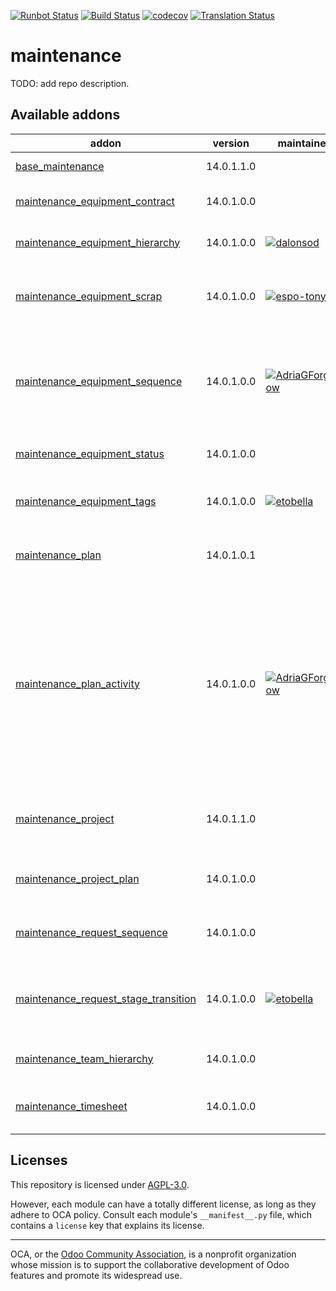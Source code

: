 [![Runbot Status](https://runbot.odoo-community.org/runbot/badge/flat/240/14.0.svg)](https://runbot.odoo-community.org/runbot/repo/github-com-oca-maintenance-240)
[![Build Status](https://travis-ci.com/OCA/maintenance.svg?branch=14.0)](https://travis-ci.com/OCA/maintenance)
[![codecov](https://codecov.io/gh/OCA/maintenance/branch/14.0/graph/badge.svg)](https://codecov.io/gh/OCA/maintenance)
[![Translation Status](https://translation.odoo-community.org/widgets/maintenance-14-0/-/svg-badge.svg)](https://translation.odoo-community.org/engage/maintenance-14-0/?utm_source=widget)

<!-- /!\ do not modify above this line -->

# maintenance

TODO: add repo description.

<!-- /!\ do not modify below this line -->

<!-- prettier-ignore-start -->

[//]: # (addons)

Available addons
----------------
addon | version | maintainers | summary
--- | --- | --- | ---
[base_maintenance](base_maintenance/) | 14.0.1.1.0 |  | Base Maintenance
[maintenance_equipment_contract](maintenance_equipment_contract/) | 14.0.1.0.0 |  | Manage equipment contracts
[maintenance_equipment_hierarchy](maintenance_equipment_hierarchy/) | 14.0.1.0.0 | [![dalonsod](https://github.com/dalonsod.png?size=30px)](https://github.com/dalonsod) | Manage equipment hierarchy
[maintenance_equipment_scrap](maintenance_equipment_scrap/) | 14.0.1.0.0 | [![espo-tony](https://github.com/espo-tony.png?size=30px)](https://github.com/espo-tony) | Enhance the functionality for Scrapping Equipments
[maintenance_equipment_sequence](maintenance_equipment_sequence/) | 14.0.1.0.0 | [![AdriaGForgeFlow](https://github.com/AdriaGForgeFlow.png?size=30px)](https://github.com/AdriaGForgeFlow) | Adds sequence to maintenance equipment defined in the equipment's category
[maintenance_equipment_status](maintenance_equipment_status/) | 14.0.1.0.0 |  | Maintenance Equipment Status
[maintenance_equipment_tags](maintenance_equipment_tags/) | 14.0.1.0.0 | [![etobella](https://github.com/etobella.png?size=30px)](https://github.com/etobella) | Adds category tags to equipment
[maintenance_plan](maintenance_plan/) | 14.0.1.0.1 |  | Extends preventive maintenance planning
[maintenance_plan_activity](maintenance_plan_activity/) | 14.0.1.0.0 | [![AdriaGForgeFlow](https://github.com/AdriaGForgeFlow.png?size=30px)](https://github.com/AdriaGForgeFlow) | This module allows defining in the maintenance plan activities that will be created once the maintenance requests are created as a consequence of the plan itself.
[maintenance_project](maintenance_project/) | 14.0.1.1.0 |  | Adds projects to maintenance equipments and requests
[maintenance_project_plan](maintenance_project_plan/) | 14.0.1.0.0 |  | Adds project and task to a Maintenance Plan
[maintenance_request_sequence](maintenance_request_sequence/) | 14.0.1.0.0 |  | Adds sequence to maintenance requests
[maintenance_request_stage_transition](maintenance_request_stage_transition/) | 14.0.1.0.0 | [![etobella](https://github.com/etobella.png?size=30px)](https://github.com/etobella) | Manage transition visibility and management between stages
[maintenance_team_hierarchy](maintenance_team_hierarchy/) | 14.0.1.0.0 |  | Create hierarchies on teams
[maintenance_timesheet](maintenance_timesheet/) | 14.0.1.0.0 |  | Adds timesheets to maintenance requests

[//]: # (end addons)

<!-- prettier-ignore-end -->

## Licenses

This repository is licensed under [AGPL-3.0](LICENSE).

However, each module can have a totally different license, as long as they adhere to OCA
policy. Consult each module's `__manifest__.py` file, which contains a `license` key
that explains its license.

----

OCA, or the [Odoo Community Association](http://odoo-community.org/), is a nonprofit
organization whose mission is to support the collaborative development of Odoo features
and promote its widespread use.
